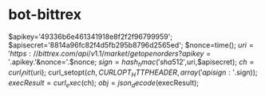# bot-bittrex

$apikey='49336b6e461341918e8f2f2f96799959';
$apisecret='8814a96fc82f4d5fb295b8796d2565ed';
$nonce=time();
$uri='https://bittrex.com/api/v1.1/market/getopenorders?apikey='.$apikey.'&nonce='.$nonce;
$sign=hash_hmac('sha512',$uri,$apisecret);
$ch = curl_init($uri);
curl_setopt($ch, CURLOPT_HTTPHEADER, array('apisign:'.$sign));
$execResult = curl_exec($ch);
$obj = json_decode($execResult);
